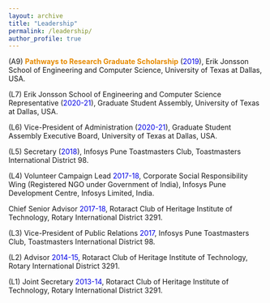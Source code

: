 ```yaml
---
layout: archive
title: "Leadership"
permalink: /leadership/
author_profile: true
---
```


(A9) <b><font color="#e68a00">Pathways to Research Graduate Scholarship</font></b> (<font color="#0000e6">2019</font>), Erik Jonsson School of Engineering and Computer Science, University of Texas at Dallas, USA.
<p>(L7) Erik Jonsson School of Engineering and Computer Science Representative (<font color="#0000e6">2020-21</font>), Graduate Student Assembly, University of Texas at Dallas, USA.</p>
<p>(L6) Vice-President of Administration (<font color="#0000e6">2020-21</font>), Graduate Student Assembly Executive Board, University of Texas at Dallas, USA.</p>
<p>(L5) Secretary (<font color="#0000e6">2018</font>), Infosys Pune Toastmasters Club, Toastmasters International District 98.</p>
<p>(L4) Volunteer Campaign Lead <font color="#0000e6">2017-18</font>, Corporate Social Responsibility Wing (Registered NGO under Government of India), Infosys Pune Development Centre, Infosys Limited, India.</p>
<p>Chief Senior Advisor <font color="#0000e6">2017-18</font>, Rotaract Club of Heritage Institute of Technology, Rotary International District 3291.</p>
<p>(L3) Vice-President of Public Relations <font color="#0000e6">2017</font>, Infosys Pune Toastmasters Club, Toastmasters International District 98.</p>
<p>(L2) Advisor <font color="#0000e6">2014-15</font>, Rotaract Club of Heritage Institute of Technology, Rotary International District 3291.</p>
<p>(L1) Joint Secretary <font color="#0000e6">2013-14</font>, Rotaract Club of Heritage Institute of Technology, Rotary International District 3291.</p>
